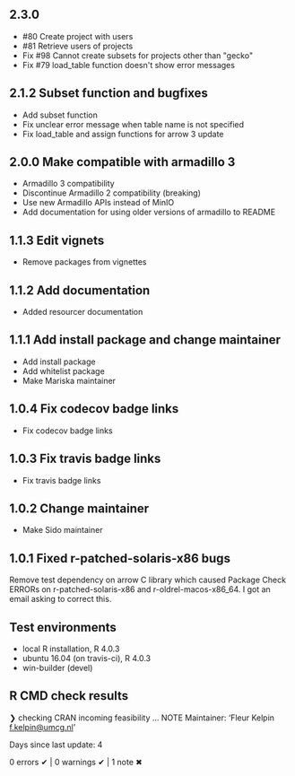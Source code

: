 ## 2.3.0 
* #80 Create project with users
* #81 Retrieve users of projects
* Fix #98 Cannot create subsets for projects other than "gecko"
* Fix #79 load_table function doesn't show error messages

## 2.1.2 Subset function and bugfixes
* Add subset function
* Fix unclear error message when table name is not specified 
* Fix load_table and assign functions for arrow 3 update

## 2.0.0 Make compatible with armadillo 3
* Armadillo 3 compatibility
* Discontinue Armadillo 2 compatibility (breaking)
* Use new Armadillo APIs instead of MinIO
* Add documentation for using older versions of armadillo to README

## 1.1.3 Edit vignets
* Remove packages from vignettes

## 1.1.2 Add documentation
* Added resourcer documentation

## 1.1.1 Add install package and change maintainer
* Add install package
* Add whitelist package
* Make Mariska maintainer

## 1.0.4 Fix codecov badge links
* Fix codecov badge links 

## 1.0.3 Fix travis badge links
* Fix travis badge links 

## 1.0.2 Change maintainer
* Make Sido maintainer

## 1.0.1 Fixed r-patched-solaris-x86 bugs
Remove test dependency on arrow C library which caused Package Check ERRORs on
r-patched-solaris-x86 and r-oldrel-macos-x86_64.
I got an email asking to correct this.

## Test environments
* local R installation, R 4.0.3
* ubuntu 16.04 (on travis-ci), R 4.0.3
* win-builder (devel)

## R CMD check results
❯ checking CRAN incoming feasibility ... NOTE
  Maintainer: ‘Fleur Kelpin <f.kelpin@umcg.nl>’
  
  Days since last update: 4

0 errors ✔ | 0 warnings ✔ | 1 note ✖
